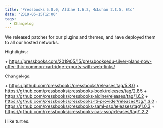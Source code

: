 ```yaml
---
title: 'Pressbooks 5.8.0, Aldine 1.6.2, McLuhan 2.8.5, Etc'
date: '2019-05-15T12:00'
tags:
  - Changelog
---
```


We released patches for our plugins and themes, and have deployed them to all our hosted
networks.

Hightlights:

\+
https://pressbooks.com/2019/05/15/pressbooksedu-silver-plans-now-offer-thin-common-cartridge-exports-with-web-links/

Changelogs:

\+ https://github.com/pressbooks/pressbooks/releases/tag/5.8.0 +
https://github.com/pressbooks/pressbooks-book/releases/tag/2.8.5 +
https://github.com/pressbooks/pressbooks-aldine/releases/tag/1.6.2 +
https://github.com/pressbooks/pressbooks-lti-provider/releases/tag/1.3.0 +
https://github.com/pressbooks/pressbooks-saml-sso/releases/tag/1.0.3 +
https://github.com/pressbooks/pressbooks-cas-sso/releases/tag/1.2.2

I like turtles.
